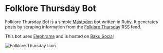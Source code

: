 # Folklore Thursday Bot

Folklore Thursday Bot is a simple [Mastodon](https://joinmastodon.org) bot written in Ruby. It generates posts by scraping information from the [Folklore Thursday](https://folklorethursday.com) RSS feed.

This bot uses [Elephrame](https://github.com/theZacAttacks/elephrame) and is hosted on [Baku Social](https://bakusocial.com)

![Folklore Thursday Icon](https://assets.gitlab-static.net/uploads/-/system/project/avatar/14700046/folklore.png?width=64)